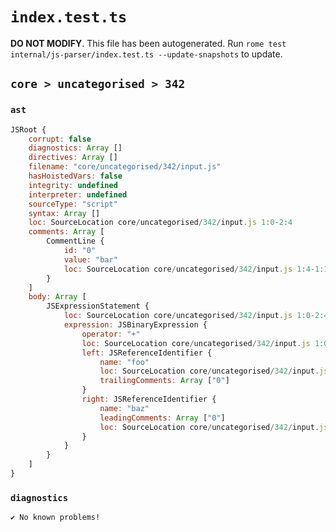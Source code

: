 # `index.test.ts`

**DO NOT MODIFY**. This file has been autogenerated. Run `rome test internal/js-parser/index.test.ts --update-snapshots` to update.

## `core > uncategorised > 342`

### `ast`

```javascript
JSRoot {
	corrupt: false
	diagnostics: Array []
	directives: Array []
	filename: "core/uncategorised/342/input.js"
	hasHoistedVars: false
	integrity: undefined
	interpreter: undefined
	sourceType: "script"
	syntax: Array []
	loc: SourceLocation core/uncategorised/342/input.js 1:0-2:4
	comments: Array [
		CommentLine {
			id: "0"
			value: "bar"
			loc: SourceLocation core/uncategorised/342/input.js 1:4-1:11
		}
	]
	body: Array [
		JSExpressionStatement {
			loc: SourceLocation core/uncategorised/342/input.js 1:0-2:4
			expression: JSBinaryExpression {
				operator: "+"
				loc: SourceLocation core/uncategorised/342/input.js 1:0-2:4
				left: JSReferenceIdentifier {
					name: "foo"
					loc: SourceLocation core/uncategorised/342/input.js 1:0-1:3 (foo)
					trailingComments: Array ["0"]
				}
				right: JSReferenceIdentifier {
					name: "baz"
					leadingComments: Array ["0"]
					loc: SourceLocation core/uncategorised/342/input.js 2:1-2:4 (baz)
				}
			}
		}
	]
}
```

### `diagnostics`

```
✔ No known problems!

```
